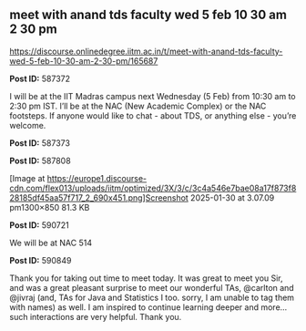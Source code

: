 ## meet with anand tds faculty wed 5 feb 10 30 am 2 30 pm
https://discourse.onlinedegree.iitm.ac.in/t/meet-with-anand-tds-faculty-wed-5-feb-10-30-am-2-30-pm/165687


**Post ID:** 587372

I will be at the IIT Madras campus next Wednesday (5 Feb) from 10:30 am to 2:30 pm IST.
I’ll be at the NAC (New Academic Complex) or the NAC footsteps.
If anyone would like to chat - about TDS, or anything else - you’re welcome.

**Post ID:** 587373



**Post ID:** 587808

[Image at https://europe1.discourse-cdn.com/flex013/uploads/iitm/optimized/3X/3/c/3c4a546e7bae08a17f873f828185df45aa57f717_2_690x451.png]Screenshot 2025-01-30 at 3.07.09 pm1300×850 81.3 KB

**Post ID:** 590721

We will be at NAC 514

**Post ID:** 590849

Thank you for taking out time to meet today. It was great to meet you Sir, and was a great pleasant surprise to meet our wonderful TAs, @carlton and @jivraj (and, TAs for Java and Statistics I too. sorry, I am unable to tag them with names) as well. I am inspired to continue learning deeper and more… such interactions are very helpful. Thank you.
